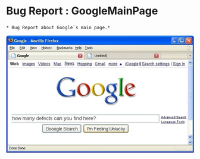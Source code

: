 # Bug Report : GoogleMainPage 
    * Bug Report about Google`s main page.*  
![BugScreenshot](https://github.com/andypowered/Bug_Report_GoogleMainPage/raw/main/google.jpg)





